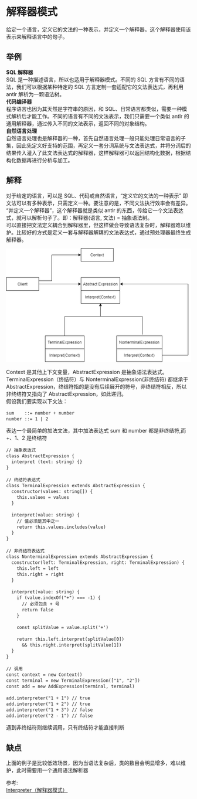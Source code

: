 # 解释器模式
给定一个语言，定义它的文法的一种表示，并定义一个解释器。这个解释器使用该表示来解释语言中的句子。  
## 举例
**SQL 解释器**  
SQL 是一种描述语言，所以也适用于解释器模式。不同的 SQL 方言有不同的语法，我们可以根据某种特定的 SQL 方言定制一套适配它的文法表达式，再利用 antlr 解析为一颗语法树。  
**代码编译器**  
程序语言也因为其天然是字符串的原因，和 SQL、日常语言都类似，需要一种模式解析后才能工作。不同的语言有不同的文法表示，我们只需要一个类似 antlr 的通用解释器，通过传入不同的文法表示，返回不同的对象结构。  
**自然语言处理**  
自然语言处理也是解释器的一种，首先自然语言处理一般只能处理日常语言的子集，因此先定义好支持的范围，再定义一套分词系统与文法表达式，并将分词后的结果传入灌入了此文法表达式的解释器，这样解释器可以返回结构化数据，根据结构化数据再进行分析与加工。  
## 解释
对于给定的语言，可以是 SQL、代码或自然语言，“定义它的文法的一种表示” 即文法可以有多种表示，只需定义一种。要注意的是，不同文法执行效率会有差异。  
“并定义一个解释器”，这个解释器就是类似 antlr 的东西，传给它一个文法表达式，就可以解析句子了。即：解释器(语言, 文法) = 抽象语法树。  
可以直接把文法定义耦合到解释器里，但这样做会导致语法复杂时，解释器难以维护。比较好的方式是定义一套与解释器解耦的文法表达式，通过预处理器最终生成解释器。  

![image](./../../assets/images/design%20patterns/Interpreter.png)  

Context 是其他上下文变量，AbstractExpression 是抽象语法表达式。  
TerminalExpression（终结符）与 NonterminalExpression(非终结符) 都继承于 AbstractExpression，终结符指的是没有后续展开的符号，非终结符相反，所以非终结符又指向了 AbstractExpression，如此递归。  
假设我们要实现以下文法：  
``` 
sum    ::= number + number
number ::= 1 | 2
```
表达一个最简单的加法文法，其中加法表达式 sum 和 number 都是非终结符,而 +、1、2 是终结符
``` 
// 抽象表达式
class AbstractExpression {
  interpret (text: string) {}
}

// 终结符表达式
class TerminalExpression extends AbstractExpression {
  constructor(values: string[]) {
    this.values = values
  }

  interpret(value: string) {
    // 值必须是其中之一
    return this.values.includes(value)
  }
}

// 非终结符表达式
class NonterminalExpression extends AbstractExpression {
  constructor(left: TerminalExpression, right: TerminalExpression) {
    this.left = left
    this.right = right
  }

  interpret(value: string) {
    if (value.indexOf("+") === -1) {
      // 必须包含 + 号
      return false
    }

    const splitValue = value.split('+')

    return this.left.interpret(splitValue[0]) 
      && this.right.interpret(splitValue[1])
  }
}

// 调用
const context = new Context()
const terminal = new TerminalExpression(["1", "2"])
const add = new AddExpression(terminal, terminal)

add.interpreter("1 + 1") // true
add.interpreter("1 + 2") // true
add.interpreter("1 + 3") // false
add.interpreter("2 - 1") // false
```
遇到非终结符则继续调用，只有终结符才能直接判断
## 缺点
上面的例子是比较低效场景，因为当语法复杂后，类的数目会明显增多，难以维护，此时需要用一个通用语法解析器

参考:  
[Interpreter（解释器模式）](https://github.com/ascoders/weekly/blob/master/%E8%AE%BE%E8%AE%A1%E6%A8%A1%E5%BC%8F/181.%E7%B2%BE%E8%AF%BB%E3%80%8A%E8%AE%BE%E8%AE%A1%E6%A8%A1%E5%BC%8F%20-%20Interpreter%20%E8%A7%A3%E9%87%8A%E5%99%A8%E6%A8%A1%E5%BC%8F%E3%80%8B.md)
